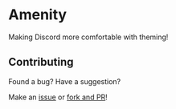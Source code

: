 # Amenity
Making Discord more comfortable with theming!

## Contributing
Found a bug? Have a suggestion?

Make an [issue](https://github.com/nuleftus/amenity/issues) or [fork and PR](https://github.com/nuleftus/amenity/pulls)!
